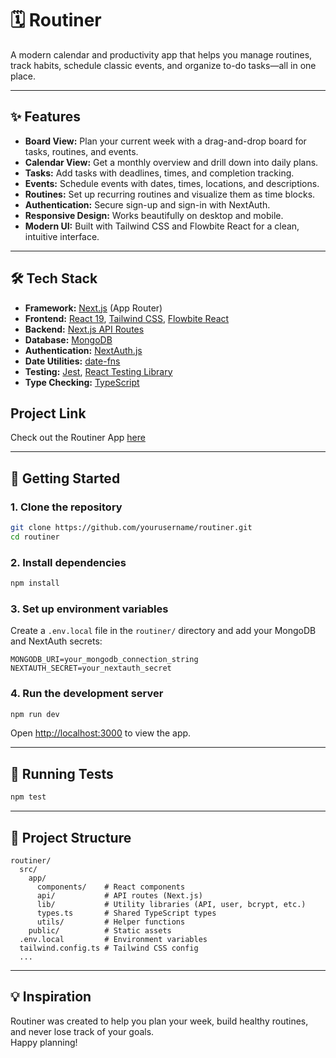 # 🗓️ Routiner

A modern calendar and productivity app that helps you manage routines, track habits, schedule classic events, and organize to-do tasks—all in one place.

---

## ✨ Features

- **Board View:** Plan your current week with a drag-and-drop board for tasks, routines, and events.
- **Calendar View:** Get a monthly overview and drill down into daily plans.
- **Tasks:** Add tasks with deadlines, times, and completion tracking.
- **Events:** Schedule events with dates, times, locations, and descriptions.
- **Routines:** Set up recurring routines and visualize them as time blocks.
- **Authentication:** Secure sign-up and sign-in with NextAuth.
- **Responsive Design:** Works beautifully on desktop and mobile.
- **Modern UI:** Built with Tailwind CSS and Flowbite React for a clean, intuitive interface.

---

## 🛠️ Tech Stack

- **Framework:** [Next.js](https://nextjs.org/) (App Router)
- **Frontend:** [React 19](https://react.dev/), [Tailwind CSS](https://tailwindcss.com/), [Flowbite React](https://flowbite-react.com/)
- **Backend:** [Next.js API Routes](https://nextjs.org/docs/pages/building-your-application/routing/api-routes)
- **Database:** [MongoDB](https://www.mongodb.com/)
- **Authentication:** [NextAuth.js](https://next-auth.js.org/)
- **Date Utilities:** [date-fns](https://date-fns.org/)
- **Testing:** [Jest](https://jestjs.io/), [React Testing Library](https://testing-library.com/docs/react-testing-library/intro/)
- **Type Checking:** [TypeScript](https://www.typescriptlang.org/)

## Project Link
Check out the Routiner App [here](https://routiner-lovat.vercel.app)

---

## 🚀 Getting Started

### 1. Clone the repository

```sh
git clone https://github.com/yourusername/routiner.git
cd routiner
```

### 2. Install dependencies

```sh
npm install
```

### 3. Set up environment variables

Create a `.env.local` file in the `routiner/` directory and add your MongoDB and NextAuth secrets:

```env
MONGODB_URI=your_mongodb_connection_string
NEXTAUTH_SECRET=your_nextauth_secret
```

### 4. Run the development server

```sh
npm run dev
```

Open [http://localhost:3000](http://localhost:3000) to view the app.

---

## 🧪 Running Tests

```sh
npm test
```

---

## 📁 Project Structure

```
routiner/
  src/
    app/
      components/    # React components
      api/           # API routes (Next.js)
      lib/           # Utility libraries (API, user, bcrypt, etc.)
      types.ts       # Shared TypeScript types
      utils/         # Helper functions
    public/          # Static assets
  .env.local         # Environment variables
  tailwind.config.ts # Tailwind CSS config
  ...
```

---

## 💡 Inspiration

Routiner was created to help you plan your week, build healthy routines, and never lose track of your goals.  
Happy planning!